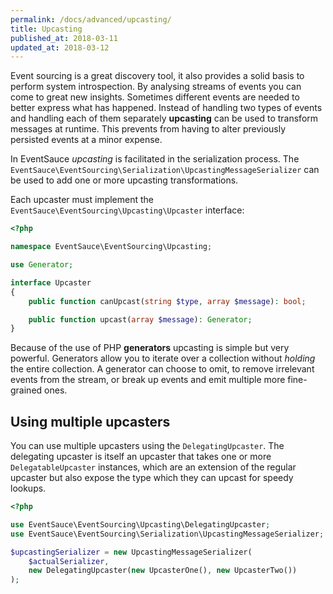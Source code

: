 ```yaml
---
permalink: /docs/advanced/upcasting/
title: Upcasting
published_at: 2018-03-11
updated_at: 2018-03-12
---
```


Event sourcing is a great discovery tool, it also provides a
solid basis to perform system introspection. By analysing streams
of events you can come to great new insights. Sometimes different
events are needed to better express what has happened. Instead of
handling two types of events and handling each of them separately
**upcasting** can be used to transform messages at runtime. This
prevents from having to alter previously persisted events at a minor
expense.

In EventSauce _upcasting_ is facilitated in the serialization
process. The `EventSauce\EventSourcing\Serialization\UpcastingMessageSerializer`
can be used to add one or more upcasting transformations.

Each upcaster must implement the `EventSauce\EventSourcing\Upcasting\Upcaster`
interface:

```php
<?php

namespace EventSauce\EventSourcing\Upcasting;

use Generator;

interface Upcaster
{
    public function canUpcast(string $type, array $message): bool;

    public function upcast(array $message): Generator;
}
```

Because of the use of PHP **generators** upcasting is simple but very
powerful. Generators allow you to iterate over a collection without
_holding_ the entire collection. A generator can choose to omit, to remove
irrelevant events from the stream, or break up events and emit multiple
more fine-grained ones.

## Using multiple upcasters

You can use multiple upcasters using the `DelegatingUpcaster`. The delegating
upcaster is itself an upcaster that takes one or more `DelegatableUpcaster`
instances, which are an extension of the regular upcaster but also expose
the type which they can upcast for speedy lookups.

```php
<?php

use EventSauce\EventSourcing\Upcasting\DelegatingUpcaster;
use EventSauce\EventSourcing\Serialization\UpcastingMessageSerializer;

$upcastingSerializer = new UpcastingMessageSerializer(
    $actualSerializer,
    new DelegatingUpcaster(new UpcasterOne(), new UpcasterTwo())
);
```
